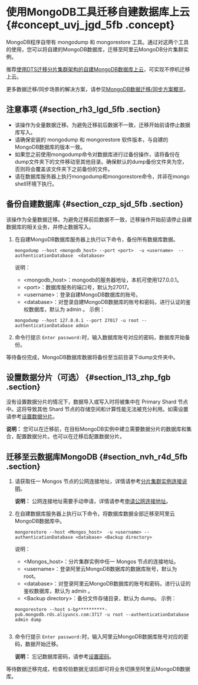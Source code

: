 # 使用MongoDB工具迁移自建数据库上云 {#concept_uvj_jgd_5fb .concept}

MongoDB程序自带有 mongodump 和 mongorestore 工具。通过对这两个工具的使用，您可以将自建的MongoDB数据库，迁移至阿里云MongoDB分片集群实例。

推荐[使用DTS迁移分片集群架构的自建MongoDB数据库上云](cn.zh-CN/分片集群快速入门/数据迁移/使用DTS迁移分片集群架构的自建MongoDB数据库上云.md#)，可实现不停机迁移上云。

更多数据迁移/同步场景的解决方案，请参见[MongoDB数据迁移/同步方案概览](../../../../cn.zh-CN/用户指南/数据迁移__同步/MongoDB数据迁移__同步方案概览.md#)。

## 注意事项 {#section_rh3_lgd_5fb .section}

-   该操作为全量数据迁移。为避免迁移前后数据不一致，迁移开始前请停止数据库写入。
-   请确保安装的 mongodump 和 mongorestore 软件版本，与自建的MongoDB数据库的版本一致。
-   如果您之前使用mongodump命令对数据库进行过备份操作，请将备份在dump文件夹下的文件移动至其他目录。确保默认的dump备份文件夹为空，否则将会覆盖该文件夹下之前备份的文件。
-   请在数据库服务器上执行mongodump和mongorestore命令，并非在mongo shell环境下执行。

## 备份自建数据库 {#section_czp_sjd_5fb .section}

该操作为全量数据迁移。为避免迁移前后数据不一致，迁移操作开始前请停止自建数据库的相关业务，并停止数据写入。

1.  在自建MongoDB数据库服务器上执行以下命令，备份所有数据库数据。

    ``` {#codeblock_0c7_8x6_fvi}
    mongodump --host <mongodb_host> --port <port>  -u <username>  --authenticationDatabase  <database>
    ```

    说明：

    -   <mongodb\_host\>：mongodb的服务器地址，本机可使用127.0.0.1。
    -   <port\>：数据库服务的端口号，默认为27017。
    -   <username\>：登录自建MongoDB数据库的账号。
    -   <database\>：对登录自建MongoDB数据库的账号和密码，进行认证的鉴权数据库，默认为 admin 。
    示例：

    ``` {#codeblock_o8x_ubi_67j}
    mongodump --host 127.0.0.1 --port 27017 -u root --authenticationDatabase admin
    ```

2.  命令行提示 `Enter password:`时，输入数据库账号对应的密码，数据库开始备份。

等待备份完成，MongoDB数据库数据将备份至当前目录下dump文件夹中。

## 设置数据分片（可选） {#section_l13_zhp_fgb .section}

没有设置数据分片的情况下，数据导入或写入时将被集中在 Primary Shard 节点中。这将导致其他 Shard 节点的存储空间和计算性能无法被充分利用。如需设置请参考[设置数据分片](../../../../cn.zh-CN/最佳实践/设置数据分片以充分利用Shard性能.md#)。

**说明：** 您可以在迁移前，在目标MongoDB实例中建立需要数据分片的数据库和集合，配置数据分片。也可以在迁移后配置数据分片。

## 迁移至云数据库MongoDB {#section_nvh_r4d_5fb .section}

1.  请获取任一 Mongos 节点的公网连接地址，详情请参考[分片集群实例连接说明](cn.zh-CN/分片集群快速入门/连接实例/分片集群实例连接说明.md#)。

    **说明：** 公网连接地址需要手动申请，详情请参考[申请公网连接地址](cn.zh-CN/分片集群快速入门/申请公网连接地址.md#)。

2.  在自建数据库服务器上执行以下命令，将数据库数据全部迁移至阿里云MongoDB数据库中。

    ``` {#codeblock_zed_y0b_zws}
    mongorestore --host <Mongos_host>  -u <username> --authenticationDatabase <database> <Backup directory>
    ```

    说明：

    -   <Mongos\_host\>：分片集群实例中任一 Mongos 节点的连接地址。
    -   <username\>：登录阿里云MongoDB数据库的数据库账号，默认为 root。
    -   <database\>：对登录阿里云MongoDB数据库的账号和密码，进行认证的鉴权数据库，默认为 admin 。
    -   <Backup directory\>：备份文件存储目录，默认为 dump。
    示例：

    ``` {#codeblock_6kb_jlo_zm2}
    mongorestore --host s-bp**********-pub.mongodb.rds.aliyuncs.com:3717 -u root --authenticationDatabase admin dump
    						
    ```

3.  命令行提示 `Enter password:`时，输入阿里云MongoDB数据库账号对应的密码，数据开始迁移。

    **说明：** 忘记数据库密码，请参考[设置密码](cn.zh-CN/分片集群快速入门/设置密码.md#)。


等待数据迁移完成，检查校验数据无误后即可将业务切换至阿里云MongoDB数据库。

